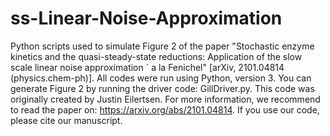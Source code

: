 # ss-Linear-Noise-Approximation

Python scripts used to simulate Figure 2 of the paper "Stochastic enzyme kinetics and the quasi-steady-state reductions: 
Application of the slow scale linear noise approximation \` a la Fenichel" [arXiv, 2101.04814 (physics.chem-ph)]. All 
codes were run using Python, version 3. You can generate Figure 2 by running the driver code: GillDriver.py. This code 
was originally created by Justin Eilertsen.  For more information, we recommend to read the paper on: 
https://arxiv.org/abs/2101.04814. If you use our code, please cite our manuscript.
